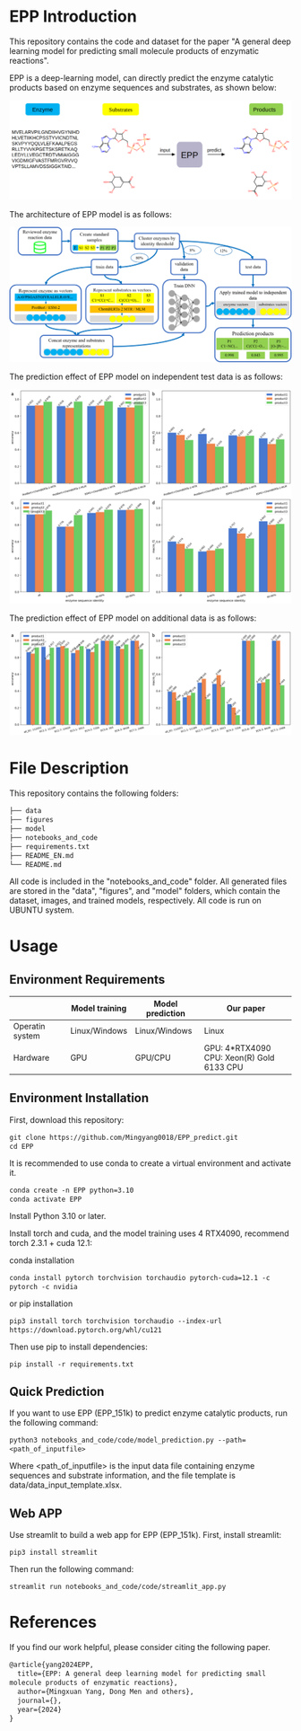 # EPP Introduction

This repository contains the code and dataset for the paper "A general deep learning model for predicting small molecule products of enzymatic reactions".

EPP is a deep-learning model, can directly predict the enzyme catalytic products based on enzyme sequences and substrates, as shown below:

![img](figures/fig00.png)

The architecture of EPP model is as follows:

![img](figures/fig01.png)

The prediction effect of EPP model on independent test data is as follows:

![img](figures/fig03.png)

The prediction effect of EPP model on additional data is as follows:

![img](figures/fig04.png)

# File Description

This repository contains the following folders:

    ├── data
    ├── figures
    ├── model
    ├── notebooks_and_code
    ├── requirements.txt
    ├── README_EN.md
    └── README.md

All code is included in the "notebooks_and_code" folder. All generated files are stored in the "data", "figures", and "model" folders, which contain the dataset, images, and trained models, respectively. All code is run on UBUNTU system.

# Usage

## Environment Requirements

|                 | Model training | Model prediction | Our paper                                       |
| --------------- | -------------- | ---------------- | ----------------------------------------------- |
| Operatin system | Linux/Windows  | Linux/Windows    | Linux                                           |
| Hardware        | GPU            | GPU/CPU          | GPU: 4*RTX4090<br />CPU: Xeon(R) Gold 6133 CPU |

## Environment Installation

First, download this repository:

```shell
git clone https://github.com/Mingyang0018/EPP_predict.git
cd EPP
```

It is recommended to use conda to create a virtual environment and activate it.

```shell
conda create -n EPP python=3.10
conda activate EPP
```

Install Python 3.10 or later.

Install torch and cuda, and the model training uses 4 RTX4090, recommend torch 2.3.1 + cuda 12.1:

conda installation

```shell
conda install pytorch torchvision torchaudio pytorch-cuda=12.1 -c pytorch -c nvidia
```

or pip installation

```shell
pip3 install torch torchvision torchaudio --index-url https://download.pytorch.org/whl/cu121
```

Then use pip to install dependencies:

```shell
pip install -r requirements.txt
```

## Quick Prediction

If you want to use EPP (EPP_151k) to predict enzyme catalytic products, run the following command:

```shell
python3 notebooks_and_code/code/model_prediction.py --path=<path_of_inputfile>
```

Where <path_of_inputfile> is the input data file containing enzyme sequences and substrate information, and the file template is data/data_input_template.xlsx.

## Web APP

Use streamlit to build a web app for EPP (EPP_151k). First, install streamlit:

```shell
pip3 install streamlit
```

Then run the following command:

```shell
streamlit run notebooks_and_code/code/streamlit_app.py
```

# References

If you find our work helpful, please consider citing the following paper.

```
@article{yang2024EPP,
  title={EPP: A general deep learning model for predicting small molecule products of enzymatic reactions},
  author={Mingxuan Yang, Dong Men and others},
  journal={},
  year={2024}
}
```
